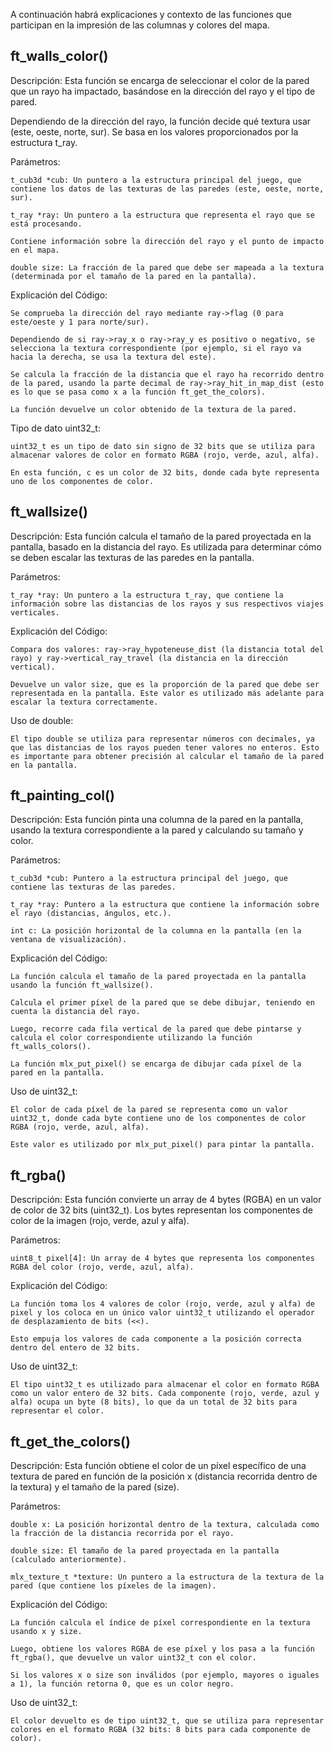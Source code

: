A continuación habrá explicaciones y contexto de las funciones que participan en la impresión de las columnas y colores del mapa.

## ft_walls_color()

Descripción: Esta función se encarga de seleccionar el color de la pared que un rayo ha impactado, basándose en la dirección del rayo y el tipo de pared.

Dependiendo de la dirección del rayo, la función decide qué textura usar (este, oeste, norte, sur). Se basa en los valores proporcionados por la estructura t_ray.

Parámetros:

    t_cub3d *cub: Un puntero a la estructura principal del juego, que contiene los datos de las texturas de las paredes (este, oeste, norte, sur).

    t_ray *ray: Un puntero a la estructura que representa el rayo que se está procesando.

    Contiene información sobre la dirección del rayo y el punto de impacto en el mapa.

    double size: La fracción de la pared que debe ser mapeada a la textura (determinada por el tamaño de la pared en la pantalla).

Explicación del Código:

    Se comprueba la dirección del rayo mediante ray->flag (0 para este/oeste y 1 para norte/sur).
    
    Dependiendo de si ray->ray_x o ray->ray_y es positivo o negativo, se selecciona la textura correspondiente (por ejemplo, si el rayo va hacia la derecha, se usa la textura del este).

    Se calcula la fracción de la distancia que el rayo ha recorrido dentro de la pared, usando la parte decimal de ray->ray_hit_in_map_dist (esto es lo que se pasa como x a la función ft_get_the_colors).

    La función devuelve un color obtenido de la textura de la pared.

Tipo de dato uint32_t:

    uint32_t es un tipo de dato sin signo de 32 bits que se utiliza para almacenar valores de color en formato RGBA (rojo, verde, azul, alfa). 

    En esta función, c es un color de 32 bits, donde cada byte representa uno de los componentes de color.

## ft_wallsize()

Descripción: Esta función calcula el tamaño de la pared proyectada en la pantalla, basado en la distancia del rayo. Es utilizada para determinar cómo se deben escalar las texturas de las paredes en la pantalla.

Parámetros:

    t_ray *ray: Un puntero a la estructura t_ray, que contiene la información sobre las distancias de los rayos y sus respectivos viajes verticales.

Explicación del Código:

    Compara dos valores: ray->ray_hypoteneuse_dist (la distancia total del rayo) y ray->vertical_ray_travel (la distancia en la dirección vertical).

    Devuelve un valor size, que es la proporción de la pared que debe ser representada en la pantalla. Este valor es utilizado más adelante para escalar la textura correctamente.

Uso de double:

    El tipo double se utiliza para representar números con decimales, ya que las distancias de los rayos pueden tener valores no enteros. Esto es importante para obtener precisión al calcular el tamaño de la pared en la pantalla.

## ft_painting_col()

Descripción: Esta función pinta una columna de la pared en la pantalla, usando la textura correspondiente a la pared y calculando su tamaño y color.

Parámetros:

    t_cub3d *cub: Puntero a la estructura principal del juego, que contiene las texturas de las paredes.

    t_ray *ray: Puntero a la estructura que contiene la información sobre el rayo (distancias, ángulos, etc.).

    int c: La posición horizontal de la columna en la pantalla (en la ventana de visualización).

Explicación del Código:

    La función calcula el tamaño de la pared proyectada en la pantalla usando la función ft_wallsize().

    Calcula el primer píxel de la pared que se debe dibujar, teniendo en cuenta la distancia del rayo.

    Luego, recorre cada fila vertical de la pared que debe pintarse y calcula el color correspondiente utilizando la función ft_walls_colors().

    La función mlx_put_pixel() se encarga de dibujar cada píxel de la pared en la pantalla.

Uso de uint32_t:

    El color de cada píxel de la pared se representa como un valor uint32_t, donde cada byte contiene uno de los componentes de color RGBA (rojo, verde, azul, alfa). 
    
    Este valor es utilizado por mlx_put_pixel() para pintar la pantalla.

## ft_rgba()

Descripción: Esta función convierte un array de 4 bytes (RGBA) en un valor de color de 32 bits (uint32_t). Los bytes representan los componentes de color de la imagen (rojo, verde, azul y alfa).

Parámetros:

    uint8_t pixel[4]: Un array de 4 bytes que representa los componentes RGBA del color (rojo, verde, azul, alfa).

Explicación del Código:

    La función toma los 4 valores de color (rojo, verde, azul y alfa) de pixel y los coloca en un único valor uint32_t utilizando el operador de desplazamiento de bits (<<). 
    
    Esto empuja los valores de cada componente a la posición correcta dentro del entero de 32 bits.

Uso de uint32_t:

    El tipo uint32_t es utilizado para almacenar el color en formato RGBA como un valor entero de 32 bits. Cada componente (rojo, verde, azul y alfa) ocupa un byte (8 bits), lo que da un total de 32 bits para representar el color.

## ft_get_the_colors()

Descripción: Esta función obtiene el color de un píxel específico de una textura de pared en función de la posición x (distancia recorrida dentro de la textura) y el tamaño de la pared (size).

Parámetros:

    double x: La posición horizontal dentro de la textura, calculada como la fracción de la distancia recorrida por el rayo.
    
    double size: El tamaño de la pared proyectada en la pantalla (calculado anteriormente).

    mlx_texture_t *texture: Un puntero a la estructura de la textura de la pared (que contiene los píxeles de la imagen).

Explicación del Código:

    La función calcula el índice de píxel correspondiente en la textura usando x y size.

    Luego, obtiene los valores RGBA de ese píxel y los pasa a la función ft_rgba(), que devuelve un valor uint32_t con el color.

    Si los valores x o size son inválidos (por ejemplo, mayores o iguales a 1), la función retorna 0, que es un color negro.

Uso de uint32_t:

    El color devuelto es de tipo uint32_t, que se utiliza para representar colores en el formato RGBA (32 bits: 8 bits para cada componente de color).